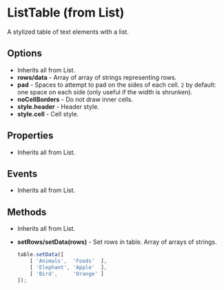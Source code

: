 # ListTable (from List)

A stylized table of text elements with a list.

## Options

- Inherits all from List.
- __rows/data__ - Array of array of strings representing rows.
- __pad__ - Spaces to attempt to pad on the sides of each cell. `2` by default:
  one space on each side (only useful if the width is shrunken).
- __noCellBorders__ - Do not draw inner cells.
- __style.header__ - Header style.
- __style.cell__ - Cell style.

## Properties

- Inherits all from List.

## Events

- Inherits all from List.

## Methods

- Inherits all from List.
- __setRows/setData(rows)__ - Set rows in table. Array of arrays of strings.

    ``` js
    table.setData([
        [ 'Animals',  'Foods'  ],
        [ 'Elephant', 'Apple'  ],
        [ 'Bird',     'Orange' ]
    ]);
    ```
